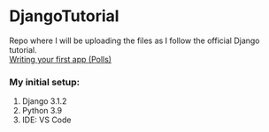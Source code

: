 # DjangoTutorial
Repo where I will be uploading the files as I follow the official Django tutorial.  
[Writing your first app (Polls)](https://docs.djangoproject.com/en/3.1/intro/tutorial01/)

### My initial setup:
1. Django 3.1.2
2. Python 3.9
3. IDE: VS Code
